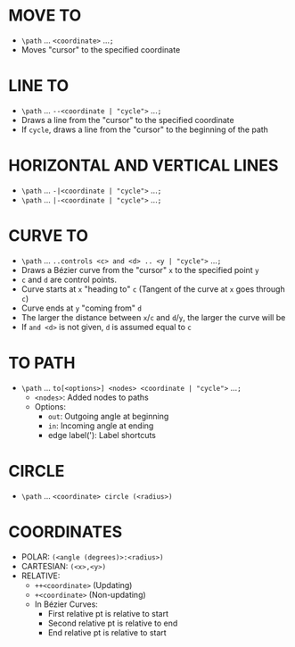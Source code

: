 # MOVE TO
- `\path` ... `<coordinate>` ...`;`
- Moves "cursor" to the specified coordinate

# LINE TO
- `\path` ... `--<coordinate | "cycle">` ...`;`
- Draws a line from the "cursor" to the specified coordinate
- If `cycle`, draws a line from the "cursor" to the beginning of the path

# HORIZONTAL AND VERTICAL LINES
- `\path` ... `-|<coordinate | "cycle">` ...`;`
- `\path` ... `|-<coordinate | "cycle">` ...`;`

# CURVE TO
- `\path` ... `..controls <c> and <d> .. <y | "cycle">` ...`;`
- Draws a Bézier curve from the "cursor" `x` to the specified point `y`
- `c` and `d` are control points.
- Curve starts at `x` "heading to" `c` (Tangent of the curve at `x` goes through `c`)
- Curve ends at `y` "coming from" `d`
- The larger the distance between `x`/`c` and `d`/`y`, the larger the curve will be
- If `and <d>` is not given, `d` is assumed equal to `c`

# TO PATH
- `\path` ... `to[<options>] <nodes> <coordinate | "cycle">` ...`;`
  - `<nodes>`: Added nodes to paths
  - Options:
    - `out`: Outgoing angle at beginning
    - `in`: Incoming angle at ending
    - edge label('): Label shortcuts

# CIRCLE
- `\path` ... `<coordinate> circle (<radius>)`

# COORDINATES
- POLAR: `(<angle (degrees)>:<radius>)`
- CARTESIAN: `(<x>,<y>)`
- RELATIVE:
  + `++<coordinate>` (Updating)
  + `+<coordinate>` (Non-updating)
  + In Bézier Curves:
     + First relative pt is relative to start
     + Second relative pt is relative to end
     + End relative pt is relative to start
